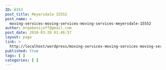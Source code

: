 ```yaml
---
ID: 6353
post_title: Meyersdale 15552
post_name: >
  moving-services-moving-services-moving-services-meyersdale-15552
author: mrgabonijeff@gmail.com
post_date: 2018-03-28 01:46:57
layout: page
link: >
  http://localhost/wordpress/moving-services-moving-services-moving-services-meyersdale-15552/
published: true
tags: [ ]
categories: [ ]
---
```

